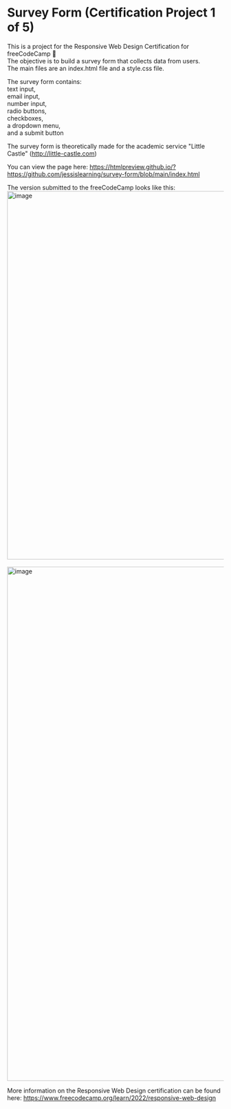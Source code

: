# Survey Form (Certification Project 1 of 5)
This is a project for the Responsive Web Design Certification for freeCodeCamp 📝<br>
The objective is to build a survey form that collects data from users. <br>
The main files are an index.html file and a style.css file.<br>

The survey form contains:<br>
text input,<br>
email input,<br>
number input,<br>
radio buttons,<br>
checkboxes,<br>
a dropdown menu,<br> 
and a submit button

The survey form is theoretically made for the academic service "Little Castle" (http://little-castle.com)

You can view the page here: https://htmlpreview.github.io/?https://github.com/jessislearning/survey-form/blob/main/index.html

The version submitted to the freeCodeCamp looks like this:
<img width="856" alt="image" src="https://github.com/jessislearning/survey-form/assets/161026755/7508bf12-4ddb-4f22-8b94-18df38f5d958"><br><br>
<img width="1195" alt="image" src="https://github.com/jessislearning/survey-form/assets/161026755/12afed11-b15d-4dfd-8dd5-fac77b9bd656"><br>



More information on the Responsive Web Design certification can be found here: https://www.freecodecamp.org/learn/2022/responsive-web-design

